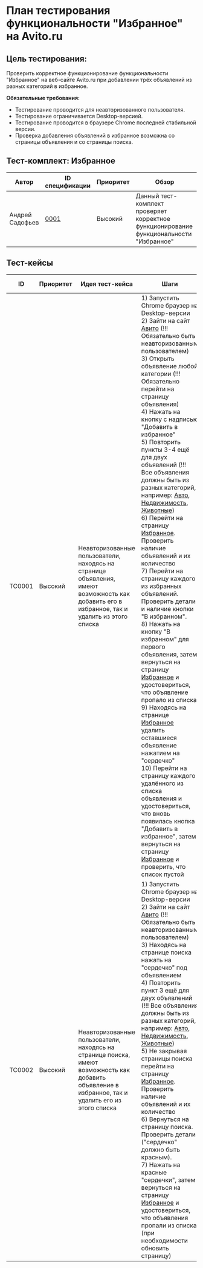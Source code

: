 # План тестирования функциональности "Избранное" на Avito.ru

## Цель тестирования:
Проверить корректное функционирование функциональности "Избранное" на веб-сайте Avito.ru при добавлении трёх объявлений из разных категорий в избранное.

**Обязательные требования:**
- Тестирование проводится для неавторизованного пользователя.
- Тестирование ограничивается Desktop-версией.
- Тестирование проводится в браузере Chrome последней стабильной версии.
- Проверка добавления объявлений в избранное возможна со страницы объявления и со страницы поиска.

## Тест-комплект: Избранное

| Автор | ID спецификации                                          | Приоритет | Обзор                                                                                      |
|-------|--------------------------------------------------|----------|------------------------------------------------------------------------------------------|
| Андрей Садофьев | [0001](https://drive.google.com/file/d/1rChPu0oRy6o7bfmDc2dp4eP73RioC5W5/view) | Высокий   | Данный тест-комплект проверяет корректное функционирование функциональности "Избранное" |

## Тест-кейсы

| ID      | Приоритет | Идея тест-кейса                                                                 | Шаги                                                                                                                                                                                                                                                | Ожидаемый результат                                                                                    |
|---------|-----------|---------------------------------------------------------------------------------|----------------------------------------------------------------------------------------------------------------------------------------------------------------------------------------------------------------------------------------------------|------------------------------------------------------------------------------------------------------|
| TC0001  | Высокий   | Неавторизованные пользователи, находясь на странице объявления, имеют возможность как добавить его в избранное, так и удалить из этого списка | 1) Запустить Chrome браузер на Desktop-версии<br>2) Зайти на сайт [Авито](https://www.avito.ru/) (!!! Обязательно быть неавторизованным пользователем)<br>3) Открыть объявление любой категории (!!! Обязательно перейти на страницу объявления)<br>4) Нажать на кнопку с надписью "Добавить в избранное"<br>5) Повторить пункты 3-4 ещё для двух объявлений (!!! Все объявления должны быть из разных категорий, например: [Авто](https://www.avito.ru/sankt-peterburg/transport), [Недвижимость](https://www.avito.ru/sankt-peterburg/nedvizhimost), [Животные](https://www.avito.ru/sankt-peterburg/zhivotnye))<br>6) Перейти на страницу [Избранное](https://www.avito.ru/favorites). Проверить наличие объявлений и их количество<br>7) Перейти на страницу каждого из избранных объявлений. Проверить детали и наличие кнопки "В избранном".<br>8) Нажать на кнопку "В избранном" для первого объявления, затем вернуться на страницу [Избранное](https://www.avito.ru/favorites) и удостовериться, что объявление пропало из списка<br>9) Находясь на странице [Избранное](https://www.avito.ru/favorites) удалить оставшиеся объявление нажатием на "сердечко"<br>10) Перейти на страницу каждого удалённого из списка объявления и удостовериться, что вновь появилась кнопка "Добавить в избранное", затем вернуться на страницу [Избранное](https://www.avito.ru/favorites) и проверить, что список пустой | Все объявления корректно добавлены, а затем удалены со страницы "Избранное" |
| TC0002  | Высокий   | Неавторизованные пользователи, находясь на странице поиска, имеют возможность как добавить объявление в избранное, так и удалить его из этого списка | 1) Запустить Chrome браузер на Desktop-версии<br>2) Зайти на сайт [Авито](https://www.avito.ru/) (!!! Обязательно быть неавторизованным пользователем)<br>3) Находясь на странице поиска нажать на "сердечко" под объявлением<br>4) Повторить пункт 3 ещё для двух объявлений (!!! Все объявления должны быть из разных категорий, например: [Авто](https://www.avito.ru/sankt-peterburg/transport), [Недвижимость](https://www.avito.ru/sankt-peterburg/nedvizhimost), [Животные](https://www.avito.ru/sankt-peterburg/zhivotnye))<br>5) Не закрывая страницы поиска перейти на страницу [Избранное](https://www.avito.ru/favorites). Проверить наличие объявлений и их количество<br>6) Вернуться на страницу поиска. Проверить детали ("сердечко" должно быть красным).<br>7) Нажать на красные "сердечки", затем вернуться на страницу [Избранное](https://www.avito.ru/favorites) и удостовериться, что объявления пропали из списка (при необходимости обновить страницу)<br> | Все объявления корректно добавлены, а затем удалены со страницы "Избранное" |
